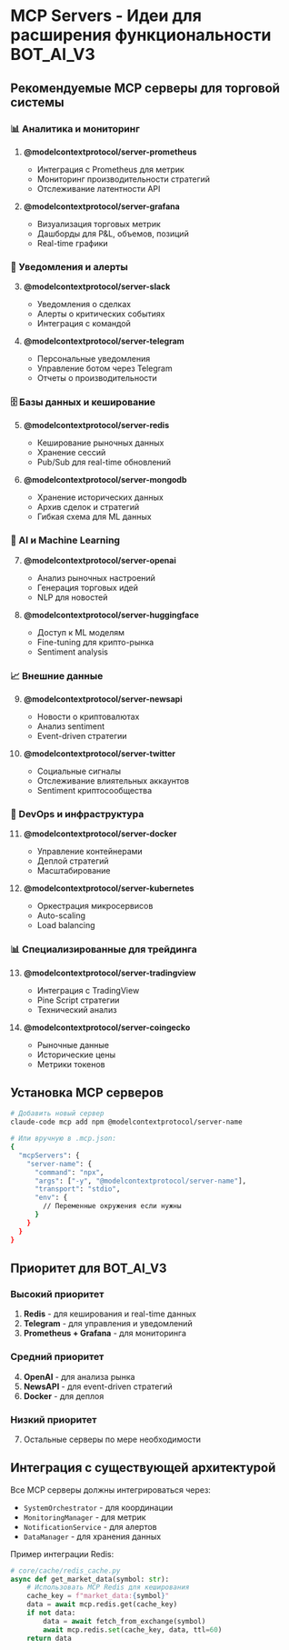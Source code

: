 # MCP Servers - Идеи для расширения функциональности BOT_AI_V3

## Рекомендуемые MCP серверы для торговой системы

### 📊 Аналитика и мониторинг

1. **@modelcontextprotocol/server-prometheus**
   - Интеграция с Prometheus для метрик
   - Мониторинг производительности стратегий
   - Отслеживание латентности API

2. **@modelcontextprotocol/server-grafana**
   - Визуализация торговых метрик
   - Дашборды для P&L, объемов, позиций
   - Real-time графики

### 🔔 Уведомления и алерты

3. **@modelcontextprotocol/server-slack**
   - Уведомления о сделках
   - Алерты о критических событиях
   - Интеграция с командой

4. **@modelcontextprotocol/server-telegram**
   - Персональные уведомления
   - Управление ботом через Telegram
   - Отчеты о производительности

### 🗄️ Базы данных и кеширование

5. **@modelcontextprotocol/server-redis**
   - Кеширование рыночных данных
   - Хранение сессий
   - Pub/Sub для real-time обновлений

6. **@modelcontextprotocol/server-mongodb**
   - Хранение исторических данных
   - Архив сделок и стратегий
   - Гибкая схема для ML данных

### 🤖 AI и Machine Learning

7. **@modelcontextprotocol/server-openai**
   - Анализ рыночных настроений
   - Генерация торговых идей
   - NLP для новостей

8. **@modelcontextprotocol/server-huggingface**
   - Доступ к ML моделям
   - Fine-tuning для крипто-рынка
   - Sentiment analysis

### 📈 Внешние данные

9. **@modelcontextprotocol/server-newsapi**
   - Новости о криптовалютах
   - Анализ sentiment
   - Event-driven стратегии

10. **@modelcontextprotocol/server-twitter**
    - Социальные сигналы
    - Отслеживание влиятельных аккаунтов
    - Sentiment криптосообщества

### 🔧 DevOps и инфраструктура

11. **@modelcontextprotocol/server-docker**
    - Управление контейнерами
    - Деплой стратегий
    - Масштабирование

12. **@modelcontextprotocol/server-kubernetes**
    - Оркестрация микросервисов
    - Auto-scaling
    - Load balancing

### 📊 Специализированные для трейдинга

13. **@modelcontextprotocol/server-tradingview**
    - Интеграция с TradingView
    - Pine Script стратегии
    - Технический анализ

14. **@modelcontextprotocol/server-coingecko**
    - Рыночные данные
    - Исторические цены
    - Метрики токенов

## Установка MCP серверов

```bash
# Добавить новый сервер
claude-code mcp add npm @modelcontextprotocol/server-name

# Или вручную в .mcp.json:
{
  "mcpServers": {
    "server-name": {
      "command": "npx",
      "args": ["-y", "@modelcontextprotocol/server-name"],
      "transport": "stdio",
      "env": {
        // Переменные окружения если нужны
      }
    }
  }
}
```

## Приоритет для BOT_AI_V3

### Высокий приоритет

1. **Redis** - для кеширования и real-time данных
2. **Telegram** - для управления и уведомлений
3. **Prometheus + Grafana** - для мониторинга

### Средний приоритет

4. **OpenAI** - для анализа рынка
5. **NewsAPI** - для event-driven стратегий
6. **Docker** - для деплоя

### Низкий приоритет

7. Остальные серверы по мере необходимости

## Интеграция с существующей архитектурой

Все MCP серверы должны интегрироваться через:

- `SystemOrchestrator` - для координации
- `MonitoringManager` - для метрик
- `NotificationService` - для алертов
- `DataManager` - для хранения данных

Пример интеграции Redis:

```python
# core/cache/redis_cache.py
async def get_market_data(symbol: str):
    # Использовать MCP Redis для кеширования
    cache_key = f"market_data:{symbol}"
    data = await mcp.redis.get(cache_key)
    if not data:
        data = await fetch_from_exchange(symbol)
        await mcp.redis.set(cache_key, data, ttl=60)
    return data
```
